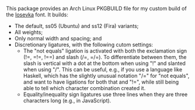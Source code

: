 This package  provides an Arch  Linux PKGBUILD file for  my custom build  of the
[Iosevka](https://github.com/be5invis/Iosevka) font.  It builds:

* The default, ss05 (Ubuntu) and ss12 (Fira) variants;
* All weights;
* Only normal width and spacing; and
* Discretionary ligatures, with the following cutom settings:
  * The "not equals"  ligation is activated with both the  exclamation sign (!=,
    =!=, !==) and slash (/=, =/=).   To differentiate between them, the slash is
    vertical with a dot at the bottom when using "!" and slanted when using "/".
    This can be useful, e.g., if you  use a language like Haskell, which has the
    slightly unusual notation "/=" for "not  equals", and want to have ligations
    for  both that  and "!=",  while still  being able  to tell  which character
    combination created it.
  * Equality/inequality  sign ligatures  use  three lines  when  they are  three
    characters long (e.g., in JavaScript).
